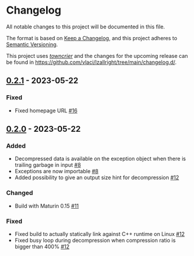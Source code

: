 # Changelog

All notable changes to this project will be documented in this file.

The format is based on [Keep a Changelog](https://keepachangelog.com/en/1.0.0/), and this project adheres to [Semantic Versioning](https://semver.org/spec/v2.0.0.html).

This project uses [_towncrier_](https://towncrier.readthedocs.io/) and the changes for the upcoming release can be found in <https://github.com/vlaci/lzallright/tree/main/changelog.d/>.

<!-- towncrier release notes start -->

## [0.2.1](https://github.com/vlaci/lzallright/tree/v0.2.1) - 2023-05-22


### Fixed

- Fixed homepage URL [#16](https://github.com/vlaci/lzallright/issues/16)


## [0.2.0](https://github.com/vlaci/lzallright/tree/v0.2.0) - 2023-05-22


### Added

- Decompressed data is available on the exception object when there is trailing garbage in input [#8](https://github.com/vlaci/lzallright/issues/8)
- Exceptions are now importable [#8](https://github.com/vlaci/lzallright/issues/8)
- Added possibility to give an output size hint for decompression [#12](https://github.com/vlaci/lzallright/issues/12)


### Changed

- Build with Maturin 0.15 [#11](https://github.com/vlaci/lzallright/issues/11)


### Fixed

- Fixed build to actually statically link against C++ runtime on Linux [#12](https://github.com/vlaci/lzallright/issues/12)
- Fixed busy loop during decompression when compression ratio is bigger than 400% [#12](https://github.com/vlaci/lzallright/issues/12)
